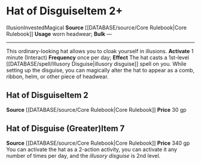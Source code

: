 ﻿---
id: '442'
item_category: Worn Items
item_subcategory: Other Worn Items
level: '2'
name: Hat of Disguise
price: 30 gp
rarity: Common
school: Illusion
source: '[[DATABASE/source/Core Rulebook|Core Rulebook]]'
subcategory: wornitem
trait:
- '[[DATABASE/trait/Illusion|Illusion]]'
- '[[DATABASE/trait/Invested|Invested]]'
- '[[DATABASE/trait/Magical|Magical]]'
type: Item
usage: worn headwear

---
# Hat of Disguise<span class="item-type">Item 2+</span>

<span class="item-trait">Illusion</span><span class="item-trait">Invested</span><span class="item-trait">Magical</span>
**Source** [[DATABASE/source/Core Rulebook|Core Rulebook]] 
**Usage** worn headwear; **Bulk** —

---
This ordinary-looking hat allows you to cloak yourself in illusions.
**Activate** 1 minute (Interact) **Frequency** once per day; **Effect** The hat casts a 1st-level [[DATABASE/spell/Illusory Disguise|illusory disguise]] spell on you. While setting up the disguise, you can magically alter the hat to appear as a comb, ribbon, helm, or other piece of headwear.

## Hat of Disguise<span class="item-type">Item 2</span>

**Source** [[DATABASE/source/Core Rulebook|Core Rulebook]] 
**Price** 30 gp

## Hat of Disguise (Greater)<span class="item-type">Item 7</span>

**Source** [[DATABASE/source/Core Rulebook|Core Rulebook]] 
**Price** 340 gp
You can activate the hat as a 2-action activity, you can activate it any number of times per day, and the _illusory disguise_ is 2nd level.